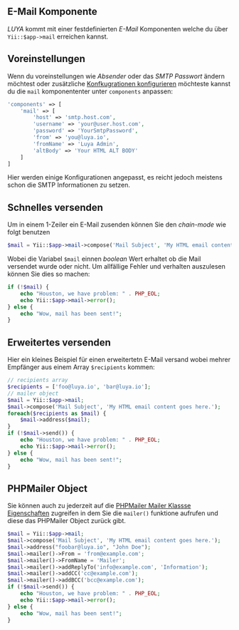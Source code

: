 E-Mail Komponente
-----------------
*LUYA* kommt mit einer festdefinierten *E-Mail* Komponenten welche du über `Yii::$app->mail` erreichen kannst.

Voreinstellungen
----------------
Wenn du voreinstellungen wie *Absender* oder das *SMTP Passwort* ändern möchtest oder zusätzliche [Konfkugrationen konfigurieren](install-structures.md#beispiel-konfiguration) möchteste kannst du die `mail` komponententer unter `components` anpassen:

```php
'components' => [
    'mail' => [
        'host' => 'smtp.host.com',
        'username' => 'your@user.host.com',
        'password' => 'YourSmtpPassword',
        'from' => 'you@luya.io',
        'fromName' => 'Luya Admin',
        'altBody' => 'Your HTML ALT BODY'
    ]
]
```

Hier werden einige Konfigurationen angepasst, es reicht jedoch meistens schon die SMTP Informationen zu setzen.

Schnelles versenden
-------------------
Um in einem 1-Zeiler ein E-Mail zusenden können Sie den *chain-mode* wie folgt benutzen

```php
$mail = Yii::$app->mail->compose('Mail Subject', 'My HTML email content goes here.')->address('recipient@luya.io')->send();
```

Wobei die Variabel `$mail` einnen *boolean* Wert erhaltet ob die Mail versendet wurde oder nicht. Um allfällige Fehler und verhalten auszulesen können Sie dies so machen:

```php
if (!$mail) {
    echo "Houston, we have problem: " . PHP_EOL;
    echo Yii::$app->mail->error();
} else {
    echo "Wow, mail has been sent!";
}
```

Erweitertes versenden
---------------------
Hier ein kleines Beispiel für einen erweitertetn E-Mail versand wobei mehrer Empfänger aus einem Array `$recipients` kommen:

```php
// recipients array
$recipients = ['foo@luya.io', 'bar@luya.io'];
// mailer object
$mail = Yii::$app->mail;
$mail->compose('Mail Subject', 'My HTML email content goes here.');
foreach($recipients as $mail) {
    $mail->address($mail);
}
if (!$mail->send()) {
    echo "Houston, we have problem: " . PHP_EOL;
    echo Yii::$app->mail->error();
} else {
    echo "Wow, mail has been sent!";
}
```

PHPMailer Object
-----------------
Sie können auch zu jederzeit auf die [PHPMailer Mailer Klassse Eigenschaften](https://github.com/PHPMailer/PHPMailer#a-simple-example) zugreifen in dem Sie die `mailer()` funktione aufrufen und diese das PHPMailer Object zurück gibt.

```php
$mail = Yii::$app->mail;
$mail->compose('Mail Subject', 'My HTML email content goes here.');
$mail->address("foobar@luya.io", "John Doe");
$mail->mailer()->From = 'from@example.com';
$mail->mailer()->FromName = 'Mailer';
$mail->mailer()->addReplyTo('info@example.com', 'Information');
$mail->mailer()->addCC('cc@example.com');
$mail->mailer()->addBCC('bcc@example.com');
if (!$mail->send()) {
    echo "Houston, we have problem: " . PHP_EOL;
    echo Yii::$app->mail->error();
} else {
    echo "Wow, mail has been sent!";
}
```